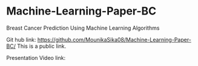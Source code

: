 # Machine-Learning-Paper-BC
Breast Cancer Prediction Using Machine Learning Algorithms 

Git hub link: https://github.com/MounikaSika08/Machine-Learning-Paper-BC/
This is a public link.

Presentation Video link:
